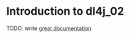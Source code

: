 # Introduction to dl4j_02

TODO: write [great documentation](http://jacobian.org/writing/what-to-write/)
